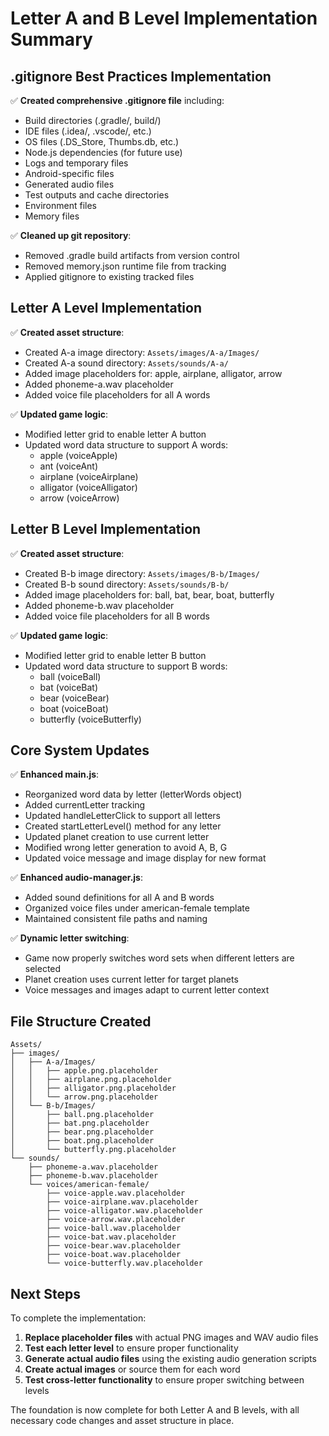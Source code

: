 # Letter A and B Level Implementation Summary

## .gitignore Best Practices Implementation

✅ **Created comprehensive .gitignore file** including:

- Build directories (.gradle/, build/)
- IDE files (.idea/, .vscode/, etc.)
- OS files (.DS_Store, Thumbs.db, etc.)
- Node.js dependencies (for future use)
- Logs and temporary files
- Android-specific files
- Generated audio files
- Test outputs and cache directories
- Environment files
- Memory files

✅ **Cleaned up git repository**:

- Removed .gradle build artifacts from version control
- Removed memory.json runtime file from tracking
- Applied gitignore to existing tracked files

## Letter A Level Implementation

✅ **Created asset structure**:

- Created A-a image directory: `Assets/images/A-a/Images/`
- Created A-a sound directory: `Assets/sounds/A-a/`
- Added image placeholders for: apple, airplane, alligator, arrow
- Added phoneme-a.wav placeholder
- Added voice file placeholders for all A words

✅ **Updated game logic**:

- Modified letter grid to enable letter A button
- Updated word data structure to support A words:
  - apple (voiceApple)
  - ant (voiceAnt)
  - airplane (voiceAirplane)
  - alligator (voiceAlligator)
  - arrow (voiceArrow)

## Letter B Level Implementation

✅ **Created asset structure**:

- Created B-b image directory: `Assets/images/B-b/Images/`
- Created B-b sound directory: `Assets/sounds/B-b/`
- Added image placeholders for: ball, bat, bear, boat, butterfly
- Added phoneme-b.wav placeholder
- Added voice file placeholders for all B words

✅ **Updated game logic**:

- Modified letter grid to enable letter B button
- Updated word data structure to support B words:
  - ball (voiceBall)
  - bat (voiceBat)
  - bear (voiceBear)
  - boat (voiceBoat)
  - butterfly (voiceButterfly)

## Core System Updates

✅ **Enhanced main.js**:

- Reorganized word data by letter (letterWords object)
- Added currentLetter tracking
- Updated handleLetterClick to support all letters
- Created startLetterLevel() method for any letter
- Updated planet creation to use current letter
- Modified wrong letter generation to avoid A, B, G
- Updated voice message and image display for new format

✅ **Enhanced audio-manager.js**:

- Added sound definitions for all A and B words
- Organized voice files under american-female template
- Maintained consistent file paths and naming

✅ **Dynamic letter switching**:

- Game now properly switches word sets when different letters are selected
- Planet creation uses current letter for target planets
- Voice messages and images adapt to current letter context

## File Structure Created

```
Assets/
├── images/
│   ├── A-a/Images/
│   │   ├── apple.png.placeholder
│   │   ├── airplane.png.placeholder
│   │   ├── alligator.png.placeholder
│   │   └── arrow.png.placeholder
│   └── B-b/Images/
│       ├── ball.png.placeholder
│       ├── bat.png.placeholder
│       ├── bear.png.placeholder
│       ├── boat.png.placeholder
│       └── butterfly.png.placeholder
└── sounds/
    ├── phoneme-a.wav.placeholder
    ├── phoneme-b.wav.placeholder
    └── voices/american-female/
        ├── voice-apple.wav.placeholder
        ├── voice-airplane.wav.placeholder
        ├── voice-alligator.wav.placeholder
        ├── voice-arrow.wav.placeholder
        ├── voice-ball.wav.placeholder
        ├── voice-bat.wav.placeholder
        ├── voice-bear.wav.placeholder
        ├── voice-boat.wav.placeholder
        └── voice-butterfly.wav.placeholder
```

## Next Steps

To complete the implementation:

1. **Replace placeholder files** with actual PNG images and WAV audio files
2. **Test each letter level** to ensure proper functionality
3. **Generate actual audio files** using the existing audio generation scripts
4. **Create actual images** or source them for each word
5. **Test cross-letter functionality** to ensure proper switching between levels

The foundation is now complete for both Letter A and B levels, with all necessary code changes and asset structure in place.
